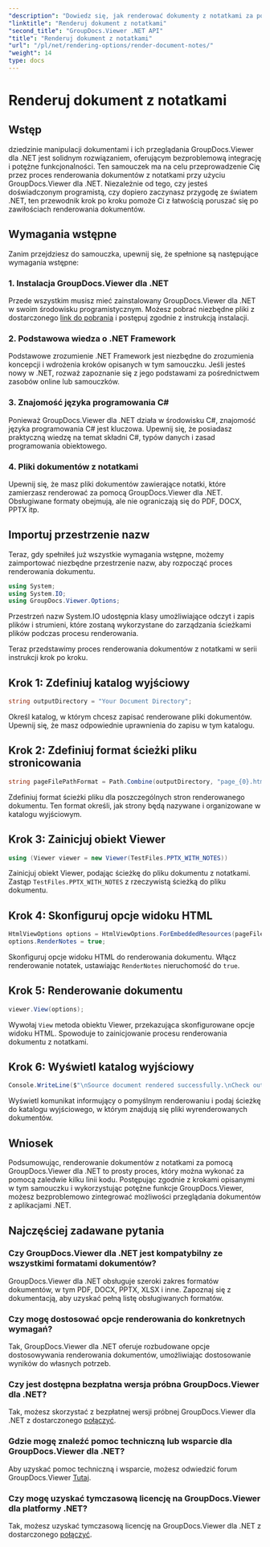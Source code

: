 ```yaml
---
"description": "Dowiedz się, jak renderować dokumenty z notatkami za pomocą GroupDocs.Viewer dla .NET. Samouczek krok po kroku dotyczący bezproblemowej integracji z aplikacjami .NET."
"linktitle": "Renderuj dokument z notatkami"
"second_title": "GroupDocs.Viewer .NET API"
"title": "Renderuj dokument z notatkami"
"url": "/pl/net/rendering-options/render-document-notes/"
"weight": 14
type: docs
---
```

# Renderuj dokument z notatkami

## Wstęp
dziedzinie manipulacji dokumentami i ich przeglądania GroupDocs.Viewer dla .NET jest solidnym rozwiązaniem, oferującym bezproblemową integrację i potężne funkcjonalności. Ten samouczek ma na celu przeprowadzenie Cię przez proces renderowania dokumentów z notatkami przy użyciu GroupDocs.Viewer dla .NET. Niezależnie od tego, czy jesteś doświadczonym programistą, czy dopiero zaczynasz przygodę ze światem .NET, ten przewodnik krok po kroku pomoże Ci z łatwością poruszać się po zawiłościach renderowania dokumentów.
## Wymagania wstępne
Zanim przejdziesz do samouczka, upewnij się, że spełnione są następujące wymagania wstępne:
### 1. Instalacja GroupDocs.Viewer dla .NET
Przede wszystkim musisz mieć zainstalowany GroupDocs.Viewer dla .NET w swoim środowisku programistycznym. Możesz pobrać niezbędne pliki z dostarczonego [link do pobrania](https://releases.groupdocs.com/viewer/net/) i postępuj zgodnie z instrukcją instalacji.
### 2. Podstawowa wiedza o .NET Framework
Podstawowe zrozumienie .NET Framework jest niezbędne do zrozumienia koncepcji i wdrożenia kroków opisanych w tym samouczku. Jeśli jesteś nowy w .NET, rozważ zapoznanie się z jego podstawami za pośrednictwem zasobów online lub samouczków.
### 3. Znajomość języka programowania C#
Ponieważ GroupDocs.Viewer dla .NET działa w środowisku C#, znajomość języka programowania C# jest kluczowa. Upewnij się, że posiadasz praktyczną wiedzę na temat składni C#, typów danych i zasad programowania obiektowego.
### 4. Pliki dokumentów z notatkami
Upewnij się, że masz pliki dokumentów zawierające notatki, które zamierzasz renderować za pomocą GroupDocs.Viewer dla .NET. Obsługiwane formaty obejmują, ale nie ograniczają się do PDF, DOCX, PPTX itp.

## Importuj przestrzenie nazw
Teraz, gdy spełniłeś już wszystkie wymagania wstępne, możemy zaimportować niezbędne przestrzenie nazw, aby rozpocząć proces renderowania dokumentu.

```csharp
using System;
using System.IO;
using GroupDocs.Viewer.Options;
```
Przestrzeń nazw System.IO udostępnia klasy umożliwiające odczyt i zapis plików i strumieni, które zostaną wykorzystane do zarządzania ścieżkami plików podczas procesu renderowania.

Teraz przedstawimy proces renderowania dokumentów z notatkami w serii instrukcji krok po kroku.
## Krok 1: Zdefiniuj katalog wyjściowy
```csharp
string outputDirectory = "Your Document Directory";
```
Określ katalog, w którym chcesz zapisać renderowane pliki dokumentów. Upewnij się, że masz odpowiednie uprawnienia do zapisu w tym katalogu.
## Krok 2: Zdefiniuj format ścieżki pliku stronicowania
```csharp
string pageFilePathFormat = Path.Combine(outputDirectory, "page_{0}.html");
```
Zdefiniuj format ścieżki pliku dla poszczególnych stron renderowanego dokumentu. Ten format określi, jak strony będą nazywane i organizowane w katalogu wyjściowym.
## Krok 3: Zainicjuj obiekt Viewer
```csharp
using (Viewer viewer = new Viewer(TestFiles.PPTX_WITH_NOTES))
```
Zainicjuj obiekt Viewer, podając ścieżkę do pliku dokumentu z notatkami. Zastąp `TestFiles.PPTX_WITH_NOTES` z rzeczywistą ścieżką do pliku dokumentu.
## Krok 4: Skonfiguruj opcje widoku HTML
```csharp
HtmlViewOptions options = HtmlViewOptions.ForEmbeddedResources(pageFilePathFormat);
options.RenderNotes = true;
```
Skonfiguruj opcje widoku HTML do renderowania dokumentu. Włącz renderowanie notatek, ustawiając `RenderNotes` nieruchomość do `true`.
## Krok 5: Renderowanie dokumentu
```csharp
viewer.View(options);
```
Wywołaj `View` metoda obiektu Viewer, przekazująca skonfigurowane opcje widoku HTML. Spowoduje to zainicjowanie procesu renderowania dokumentu z notatkami.
## Krok 6: Wyświetl katalog wyjściowy
```csharp
Console.WriteLine($"\nSource document rendered successfully.\nCheck output in {outputDirectory}.");
```
Wyświetl komunikat informujący o pomyślnym renderowaniu i podaj ścieżkę do katalogu wyjściowego, w którym znajdują się pliki wyrenderowanych dokumentów.

## Wniosek
Podsumowując, renderowanie dokumentów z notatkami za pomocą GroupDocs.Viewer dla .NET to prosty proces, który można wykonać za pomocą zaledwie kilku linii kodu. Postępując zgodnie z krokami opisanymi w tym samouczku i wykorzystując potężne funkcje GroupDocs.Viewer, możesz bezproblemowo zintegrować możliwości przeglądania dokumentów z aplikacjami .NET.
## Najczęściej zadawane pytania
### Czy GroupDocs.Viewer dla .NET jest kompatybilny ze wszystkimi formatami dokumentów?
GroupDocs.Viewer dla .NET obsługuje szeroki zakres formatów dokumentów, w tym PDF, DOCX, PPTX, XLSX i inne. Zapoznaj się z dokumentacją, aby uzyskać pełną listę obsługiwanych formatów.
### Czy mogę dostosować opcje renderowania do konkretnych wymagań?
Tak, GroupDocs.Viewer dla .NET oferuje rozbudowane opcje dostosowywania renderowania dokumentów, umożliwiając dostosowanie wyników do własnych potrzeb.
### Czy jest dostępna bezpłatna wersja próbna GroupDocs.Viewer dla .NET?
Tak, możesz skorzystać z bezpłatnej wersji próbnej GroupDocs.Viewer dla .NET z dostarczonego [połączyć](https://releases.groupdocs.com/).
### Gdzie mogę znaleźć pomoc techniczną lub wsparcie dla GroupDocs.Viewer dla .NET?
Aby uzyskać pomoc techniczną i wsparcie, możesz odwiedzić forum GroupDocs.Viewer [Tutaj](https://forum.groupdocs.com/c/viewer/9).
### Czy mogę uzyskać tymczasową licencję na GroupDocs.Viewer dla platformy .NET?
Tak, możesz uzyskać tymczasową licencję na GroupDocs.Viewer dla .NET z dostarczonego [połączyć](https://purchase.groupdocs.com/temporary-license/).